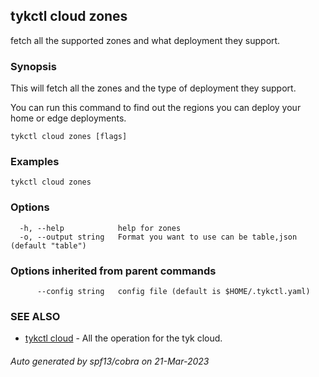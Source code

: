 ## tykctl cloud zones

fetch all the supported zones and what deployment they support.

### Synopsis


This will fetch all the zones and the type of deployment they support.

You can run this command to find out the regions you can deploy your home or edge deployments.


```
tykctl cloud zones [flags]
```

### Examples

```
tykctl cloud zones
```

### Options

```
  -h, --help            help for zones
  -o, --output string   Format you want to use can be table,json (default "table")
```

### Options inherited from parent commands

```
      --config string   config file (default is $HOME/.tykctl.yaml)
```

### SEE ALSO

* [tykctl cloud](tykctl_cloud.md)	 - All the operation for the tyk cloud.

###### Auto generated by spf13/cobra on 21-Mar-2023
